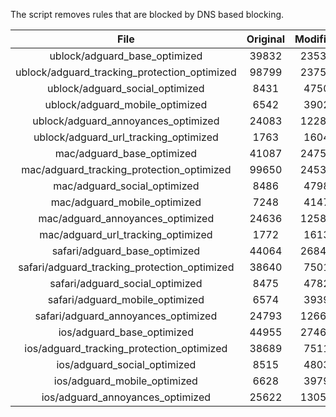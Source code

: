 The script removes rules that are blocked by DNS based blocking.


| File | Original | Modified |
|:----:|:-----:|:-----:|
| ublock/adguard_base_optimized | 39832 | 23532 |
| ublock/adguard_tracking_protection_optimized | 98799 | 23752 |
| ublock/adguard_social_optimized | 8431 | 4750 |
| ublock/adguard_mobile_optimized | 6542 | 3902 |
| ublock/adguard_annoyances_optimized | 24083 | 12288 |
| ublock/adguard_url_tracking_optimized | 1763 | 1604 |
| mac/adguard_base_optimized | 41087 | 24754 |
| mac/adguard_tracking_protection_optimized | 99650 | 24530 |
| mac/adguard_social_optimized | 8486 | 4798 |
| mac/adguard_mobile_optimized | 7248 | 4147 |
| mac/adguard_annoyances_optimized | 24636 | 12586 |
| mac/adguard_url_tracking_optimized | 1772 | 1613 |
| safari/adguard_base_optimized | 44064 | 26845 |
| safari/adguard_tracking_protection_optimized | 38640 | 7501 |
| safari/adguard_social_optimized | 8475 | 4782 |
| safari/adguard_mobile_optimized | 6574 | 3939 |
| safari/adguard_annoyances_optimized | 24793 | 12667 |
| ios/adguard_base_optimized | 44955 | 27469 |
| ios/adguard_tracking_protection_optimized | 38689 | 7511 |
| ios/adguard_social_optimized | 8515 | 4803 |
| ios/adguard_mobile_optimized | 6628 | 3979 |
| ios/adguard_annoyances_optimized | 25622 | 13050 |